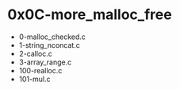 # 0x0C-more_malloc_free #
* 0-malloc_checked.c
* 1-string_nconcat.c
* 2-calloc.c
* 3-array_range.c
* 100-realloc.c
* 101-mul.c
